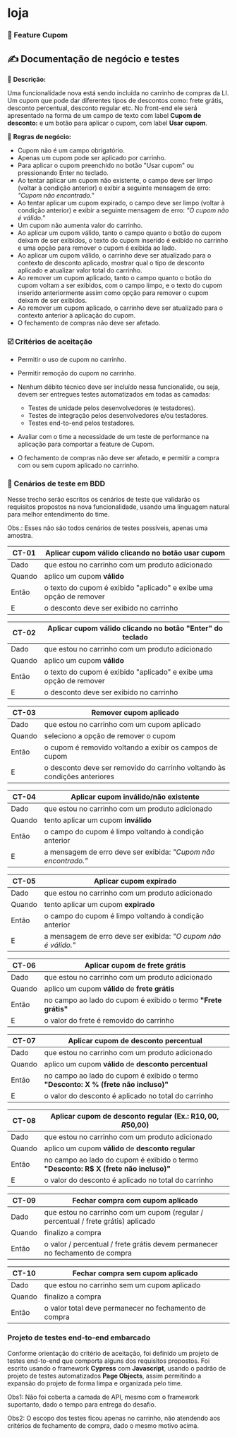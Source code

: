 # loja

### :ticket: Feature Cupom

## :writing_hand: Documentação de negócio e testes

:page_facing_up: **Descrição:**

Uma funcionalidade nova está sendo incluída no carrinho de compras da LI. Um cupom que pode dar diferentes tipos de descontos como: frete grátis, desconto percentual, desconto regular etc.
No front-end ele será apresentado na forma de um campo de texto com label **Cupom de desconto:** e um botão para aplicar o cupom, com label **Usar cupom**.

:monocle_face: **Regras de negócio:**

- Cupom não é um campo obrigatório.
- Apenas um cupom pode ser aplicado por carrinho.
- Para aplicar o cupom preenchido no botão "Usar cupom" ou pressionando Enter no teclado.
- Ao tentar aplicar um cupom não existente, o campo deve ser limpo (voltar à condição anterior) e exibir a seguinte mensagem de erro: _"Cupom não encontrado."_
- Ao tentar aplicar um cupom expirado, o campo deve ser limpo (voltar à condição anterior) e exibir a seguinte mensagem de erro: _"O cupom não é válido."_
- Um cupom não aumenta valor do carrinho.
- Ao aplicar um cupom válido, tanto o campo quanto o botão do cupom deixam de ser exibidos, o texto do cupom inserido é exibido no carrinho e uma opção para remover o cupom é exibida ao lado.
- Ao aplicar um cupom válido, o carrinho deve ser atualizado para o contexto de desconto aplicado, mostrar qual o tipo de desconto aplicado e atualizar valor total do carrinho.
- Ao remover um cupom aplicado, tanto o campo quanto o botão do cupom voltam a ser exibidos, com o campo limpo, e o texto do cupom inserido anteriormente assim como opção para remover o cupom deixam de ser exibidos.
- Ao remover um cupom aplicado, o carrinho deve ser atualizado para o contexto anterior à aplicação do cupom.
- O fechamento de compras não deve ser afetado.

### :ballot_box_with_check: Critérios de aceitação

- Permitir o uso de cupom no carrinho.
- Permitir remoção do cupom no carrinho.
- Nenhum débito técnico deve ser incluído nessa funcionalide, ou seja, devem ser entregues testes automatizados em todas as camadas:

  - Testes de unidade pelos desenvolvedores (e testadores).
  - Testes de integração pelos desenvolvedores e/ou testadores.
  - Testes end-to-end pelos testadores.

- Avaliar com o time a necessidade de um teste de performance na aplicação para comportar a feature de Cupom.
- O fechamento de compras não deve ser afetado, e permitir a compra com ou sem cupom aplicado no carrinho.

### :test_tube: Cenários de teste em BDD

Nesse trecho serão escritos os cenários de teste que validarão os requisitos propostos na nova funcionalidade, usando uma linguagem natural para melhor entendimento do time.

Obs.: Esses não são todos cenários de testes possíveis, apenas uma amostra.

| CT-01  | Aplicar cupom válido clicando no botão usar cupom                  |
| ------ | ------------------------------------------------------------------ |
| Dado   | que estou no carrinho com um produto adicionado                    |
| Quando | aplico um cupom **válido**                                         |
| Então  | o texto do cupom é exibido "aplicado" e exibe uma opção de remover |
| E      | o desconto deve ser exibido no carrinho                            |

| CT-02  | Aplicar cupom válido clicando no botão "Enter" do teclado          |
| ------ | ------------------------------------------------------------------ |
| Dado   | que estou no carrinho com um produto adicionado                    |
| Quando | aplico um cupom **válido**                                         |
| Então  | o texto do cupom é exibido "aplicado" e exibe uma opção de remover |
| E      | o desconto deve ser exibido no carrinho                            |

| CT-03  | Remover cupom aplicado                                                    |
| ------ | ------------------------------------------------------------------------- |
| Dado   | que estou no carrinho com um cupom aplicado                               |
| Quando | seleciono a opção de remover o cupom                                      |
| Então  | o cupom é removido voltando a exibir os campos de cupom                   |
| E      | o desconto deve ser removido do carrinho voltando às condições anteriores |

| CT-04  | Aplicar cupom inválido/não existente                           |
| ------ | -------------------------------------------------------------- |
| Dado   | que estou no carrinho com um produto adicionado                |
| Quando | tento aplicar um cupom **inválido**                            |
| Então  | o campo do cupom é limpo voltando à condição anterior          |
| E      | a mensagem de erro deve ser exibida: _"Cupom não encontrado."_ |

| CT-05  | Aplicar cupom expirado                                         |
| ------ | -------------------------------------------------------------- |
| Dado   | que estou no carrinho com um produto adicionado                |
| Quando | tento aplicar um cupom **expirado**                            |
| Então  | o campo do cupom é limpo voltando à condição anterior          |
| E      | a mensagem de erro deve ser exibida: _"O cupom não é válido."_ |

| CT-06  | Aplicar cupom de frete grátis                                  |
| ------ | -------------------------------------------------------------- |
| Dado   | que estou no carrinho com um produto adicionado                |
| Quando | aplico um cupom **válido** de **frete grátis**                 |
| Então  | no campo ao lado do cupom é exibido o termo **"Frete grátis"** |
| E      | o valor do frete é removido do carrinho                        |

| CT-07  | Aplicar cupom de desconto percentual                                                |
| ------ | ----------------------------------------------------------------------------------- |
| Dado   | que estou no carrinho com um produto adicionado                                     |
| Quando | aplico um cupom **válido** de **desconto percentual**                               |
| Então  | no campo ao lado do cupom é exibido o termo **"Desconto: X % (frete não incluso)"** |
| E      | o valor do desconto é aplicado no total do carrinho                                 |

| CT-08  | Aplicar cupom de desconto regular (Ex.: R$10,00, R$50,00)                            |
| ------ | ------------------------------------------------------------------------------------ |
| Dado   | que estou no carrinho com um produto adicionado                                      |
| Quando | aplico um cupom **válido** de **desconto regular**                                   |
| Então  | no campo ao lado do cupom é exibido o termo **"Desconto: R$ X (frete não incluso)"** |
| E      | o valor do desconto é aplicado no total do carrinho                                  |

| CT-09  | Fechar compra com cupom aplicado                                                  |
| ------ | --------------------------------------------------------------------------------- |
| Dado   | que estou no carrinho com um cupom (regular / percentual / frete grátis) aplicado |
| Quando | finalizo a compra                                                                 |
| Então  | o valor / percentual / frete grátis devem permanecer no fechamento de compra      |

| CT-10  | Fechar compra sem cupom aplicado                      |
| ------ | ----------------------------------------------------- |
| Dado   | que estou no carrinho sem um cupom aplicado           |
| Quando | finalizo a compra                                     |
| Então  | o valor total deve permanecer no fechamento de compra |

### Projeto de testes end-to-end embarcado

Conforme orientação do critério de aceitação, foi definido um projeto de testes end-to-end que comporta alguns dos requisitos propostos.
Foi escrito usando o framework **Cypress** com **Javascript**, usando o padrão de projeto de testes automatizados **Page Objects**, assim permitindo a expansão do projeto de forma limpa e organizada pelo time.

Obs1: Não foi coberta a camada de API, mesmo com o framework suportanto, dado o tempo para entrega do desafio.

Obs2: O escopo dos testes ficou apenas no carrinho, não atendendo aos critérios de fechamento de compra, dado o mesmo motivo acima.
